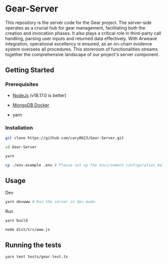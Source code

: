 # Gear-Server

This repository is the server code for the Gear project. The server-side operates as a crucial hub for gear management, facilitating both the creation and invocation phases. It also plays a critical role in third-party call handling, parsing user inputs and returned data effectively. With Arweave integration, operational excellency is ensured, as an on-chain evidence system oversees all procedures. This storeroom of functionalities streams together the comprehensive landscape of our project's server component.

## Getting Started

### Prerequisites

- [NodeJs](https://nodejs.org/en/download) (v18.17.0 is better)

- [MongoDB Docker](https://www.mongodb.com/compatibility/docker)

- yarn

### Installation

```sh
git clone https://github.com/cary0623/Gear-Server.git

cd Gear-Server

yarn

cp ./env.example .env # Please set up the environment configuration before running.
```

## Usage

Dev
```sh
yarn devwww # Run the server in dev mode.
```

Run
```sh
yarn build

node dist/src/www.js
```

## Running the tests

```sh
yarn test tests/gear.test.ts
```

